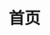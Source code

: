 ---
home: true
title: 首页
heroImage: /images/logo.webp
actions:
  - text: 立即下载
    link: https://gitee.com/qianlong323/pubgturbo/releases/download/v33/app-release_v33.apk
    type: primary

features:
  - title: 简单
    details: 忘掉令人头疼的文件或代码，所有修改都是一键式的操作
  - title: 安全
    details: 完全没有封号的风险，也不会对设备性能造成任何影响
  - title: 全能
    details: 支持目前主流的大部分安卓设备无root修改

footer: Copyright © 2018-2024 MoY 
---